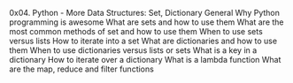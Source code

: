 0x04. Python - More Data Structures: Set, Dictionary General Why Python programming is awesome What are sets and how to use them What are the most common methods of set and how to use them When to use sets versus lists How to iterate into a set What are dictionaries and how to use them When to use dictionaries versus lists or sets What is a key in a dictionary How to iterate over a dictionary What is a lambda function What are the map, reduce and filter functions
